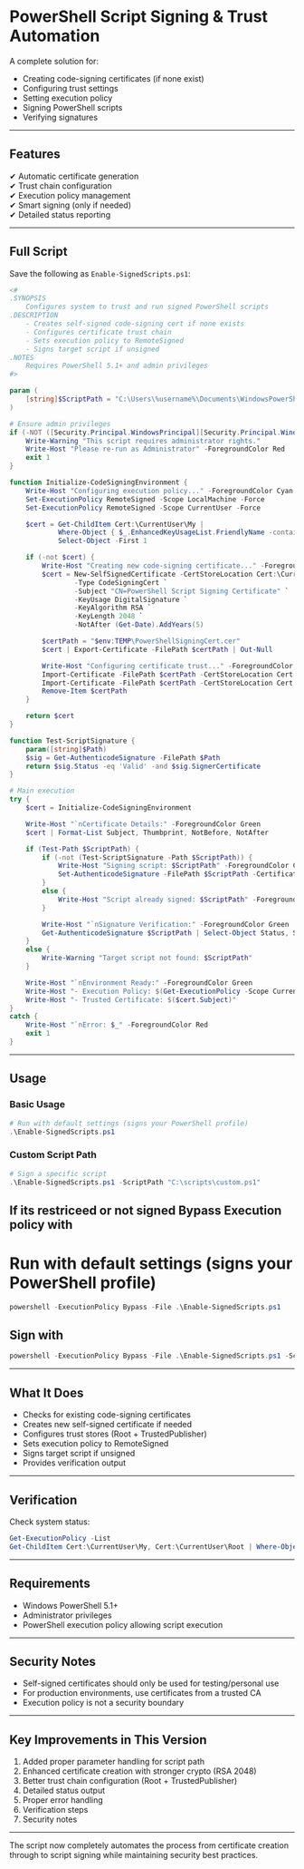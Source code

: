 

# PowerShell Script Signing & Trust Automation

A complete solution for:

- Creating code-signing certificates (if none exist)  
- Configuring trust settings  
- Setting execution policy  
- Signing PowerShell scripts  
- Verifying signatures  

---

## Features

✔ Automatic certificate generation  
✔ Trust chain configuration  
✔ Execution policy management  
✔ Smart signing (only if needed)  
✔ Detailed status reporting  

---

## Full Script

Save the following as `Enable-SignedScripts.ps1`:

```powershell
<#
.SYNOPSIS
    Configures system to trust and run signed PowerShell scripts
.DESCRIPTION
    - Creates self-signed code-signing cert if none exists
    - Configures certificate trust chain
    - Sets execution policy to RemoteSigned
    - Signs target script if unsigned
.NOTES
    Requires PowerShell 5.1+ and admin privileges
#>

param (
    [string]$ScriptPath = "C:\Users\%username%\Documents\WindowsPowerShell\Microsoft.PowerShell_profile.ps1"
)

# Ensure admin privileges
if (-NOT ([Security.Principal.WindowsPrincipal][Security.Principal.WindowsIdentity]::GetCurrent()).IsInRole([Security.Principal.WindowsBuiltInRole] "Administrator")) {
    Write-Warning "This script requires administrator rights."
    Write-Host "Please re-run as Administrator" -ForegroundColor Red
    exit 1
}

function Initialize-CodeSigningEnvironment {
    Write-Host "Configuring execution policy..." -ForegroundColor Cyan
    Set-ExecutionPolicy RemoteSigned -Scope LocalMachine -Force
    Set-ExecutionPolicy RemoteSigned -Scope CurrentUser -Force

    $cert = Get-ChildItem Cert:\CurrentUser\My |
            Where-Object { $_.EnhancedKeyUsageList.FriendlyName -contains "Code Signing" } |
            Select-Object -First 1

    if (-not $cert) {
        Write-Host "Creating new code-signing certificate..." -ForegroundColor Cyan
        $cert = New-SelfSignedCertificate -CertStoreLocation Cert:\CurrentUser\My `
                -Type CodeSigningCert `
                -Subject "CN=PowerShell Script Signing Certificate" `
                -KeyUsage DigitalSignature `
                -KeyAlgorithm RSA `
                -KeyLength 2048 `
                -NotAfter (Get-Date).AddYears(5)

        $certPath = "$env:TEMP\PowerShellSigningCert.cer"
        $cert | Export-Certificate -FilePath $certPath | Out-Null

        Write-Host "Configuring certificate trust..." -ForegroundColor Cyan
        Import-Certificate -FilePath $certPath -CertStoreLocation Cert:\CurrentUser\Root | Out-Null
        Import-Certificate -FilePath $certPath -CertStoreLocation Cert:\CurrentUser\TrustedPublisher | Out-Null
        Remove-Item $certPath
    }

    return $cert
}

function Test-ScriptSignature {
    param([string]$Path)
    $sig = Get-AuthenticodeSignature -FilePath $Path
    return $sig.Status -eq 'Valid' -and $sig.SignerCertificate
}

# Main execution
try {
    $cert = Initialize-CodeSigningEnvironment

    Write-Host "`nCertificate Details:" -ForegroundColor Green
    $cert | Format-List Subject, Thumbprint, NotBefore, NotAfter

    if (Test-Path $ScriptPath) {
        if (-not (Test-ScriptSignature -Path $ScriptPath)) {
            Write-Host "Signing script: $ScriptPath" -ForegroundColor Cyan
            Set-AuthenticodeSignature -FilePath $ScriptPath -Certificate $cert -HashAlgorithm SHA256
        }
        else {
            Write-Host "Script already signed: $ScriptPath" -ForegroundColor Green
        }

        Write-Host "`nSignature Verification:" -ForegroundColor Green
        Get-AuthenticodeSignature $ScriptPath | Select-Object Status, StatusMessage, SignerCertificate | Format-List
    }
    else {
        Write-Warning "Target script not found: $ScriptPath"
    }

    Write-Host "`nEnvironment Ready:" -ForegroundColor Green
    Write-Host "- Execution Policy: $(Get-ExecutionPolicy -Scope CurrentUser)"
    Write-Host "- Trusted Certificate: $($cert.Subject)"
}
catch {
    Write-Host "`nError: $_" -ForegroundColor Red
    exit 1
}
```

---

## Usage

### Basic Usage

```powershell
# Run with default settings (signs your PowerShell profile)
.\Enable-SignedScripts.ps1
```

### Custom Script Path

```powershell
# Sign a specific script
.\Enable-SignedScripts.ps1 -ScriptPath "C:\scripts\custom.ps1"
```
## If its restriceed or not signed Bypass Execution policy with 

# Run with default settings (signs your PowerShell profile)

```powershell
powershell -ExecutionPolicy Bypass -File .\Enable-SignedScripts.ps1
```
## Sign with

```powershell
powershell -ExecutionPolicy Bypass -File .\Enable-SignedScripts.ps1 -ScriptPath "C:\scripts\custom.ps1"
```
---

## What It Does

- Checks for existing code-signing certificates  
- Creates new self-signed certificate if needed  
- Configures trust stores (Root + TrustedPublisher)  
- Sets execution policy to RemoteSigned  
- Signs target script if unsigned  
- Provides verification output  

---

## Verification

Check system status:

```powershell
Get-ExecutionPolicy -List
Get-ChildItem Cert:\CurrentUser\My, Cert:\CurrentUser\Root | Where-Object { $_.Subject -like "*PowerShell*" }
```

---

## Requirements

- Windows PowerShell 5.1+  
- Administrator privileges  
- PowerShell execution policy allowing script execution  

---

## Security Notes

- Self-signed certificates should only be used for testing/personal use  
- For production environments, use certificates from a trusted CA  
- Execution policy is not a security boundary  

---

## Key Improvements in This Version

1. Added proper parameter handling for script path  
2. Enhanced certificate creation with stronger crypto (RSA 2048)  
3. Better trust chain configuration (Root + TrustedPublisher)  
4. Detailed status output  
5. Proper error handling  
6. Verification steps  
7. Security notes  

---

The script now completely automates the process from certificate creation through to script signing while maintaining security best practices.
```

